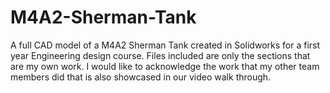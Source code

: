 # M4A2-Sherman-Tank
A full CAD model of a M4A2 Sherman Tank created in Solidworks for a first year Engineering design course.  Files included are only the sections that are my own work. I would like to acknowledge the work that my other team members did that is also showcased in our video walk through.

